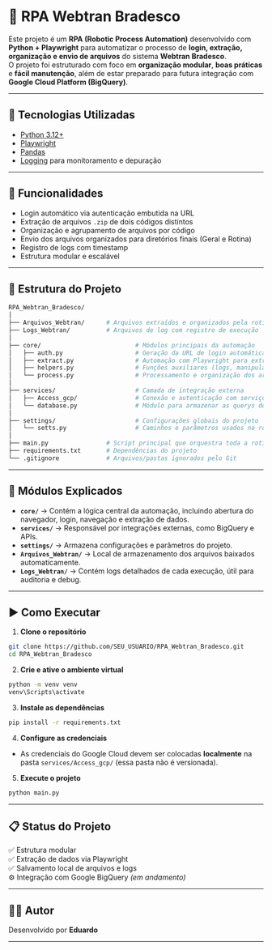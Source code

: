 # 🤖 RPA Webtran Bradesco

Este projeto é um **RPA (Robotic Process Automation)** desenvolvido com **Python + Playwright** para automatizar o processo de **login, extração, organização e envio de arquivos** do sistema **Webtran Bradesco**.  
O projeto foi estruturado com foco em **organização modular**, **boas práticas** e **fácil manutenção**, além de estar preparado para futura integração com **Google Cloud Platform (BigQuery)**.

---

## 📌 Tecnologias Utilizadas

- [Python 3.12+](https://www.python.org/)
- [Playwright](https://playwright.dev/python/)
- [Pandas](https://pandas.pydata.org/)
- [Logging](https://docs.python.org/3/library/logging.html) para monitoramento e depuração

---

## 🚀 Funcionalidades

- Login automático via autenticação embutida na URL
- Extração de arquivos `.zip` de dois códigos distintos
- Organização e agrupamento de arquivos por código
- Envio dos arquivos organizados para diretórios finais (Geral e Rotina)
- Registro de logs com timestamp
- Estrutura modular e escalável

---

## 📂 Estrutura do Projeto

```bash
RPA_Webtran_Bradesco/
│
├── Arquivos_Webtran/      # Arquivos extraídos e organizados pela rotina (gerado automaticamente)
├── Logs_Webtran/          # Arquivos de log com registro de execução
│
├── core/                          # Módulos principais da automação
│   ├── auth.py                    # Geração da URL de login automática para o sistema Webtran
│   ├── extract.py                 # Automação com Playwright para extração dos arquivos
│   ├── helpers.py                 # Funções auxiliares (logs, manipulação de arquivos, diretórios.
│   └── process.py                 # Processamento e organização dos arquivos extraídos
│
├── services/                      # Camada de integração externa
│   ├── Access_gcp/                # Conexão e autenticação com serviços do GCP
│   └── database.py                # Módulo para armazenar as querys do GCP
│
├── settings/                      # Configurações globais do projeto
│   └── setts.py                   # Caminhos e parâmetros usados na rotina
│
├── main.py                # Script principal que orquestra toda a rotina
├── requirements.txt       # Dependências do projeto
└── .gitignore             # Arquivos/pastas ignorados pelo Git
```

---

## 🧩 Módulos Explicados

- **`core/`** → Contém a lógica central da automação, incluindo abertura do navegador, login, navegação e extração de dados.
- **`services/`** → Responsável por integrações externas, como BigQuery e APIs.
- **`settings/`** → Armazena configurações e parâmetros do projeto.
- **`Arquivos_Webtran/`** → Local de armazenamento dos arquivos baixados automaticamente.
- **`Logs_Webtran/`** → Contém logs detalhados de cada execução, útil para auditoria e debug.

---

## ▶️ Como Executar

1. **Clone o repositório**
```bash
git clone https://github.com/SEU_USUARIO/RPA_Webtran_Bradesco.git
cd RPA_Webtran_Bradesco
```

2. **Crie e ative o ambiente virtual**
```bash
python -m venv venv
venv\Scripts\activate
```

3. **Instale as dependências**
```bash
pip install -r requirements.txt
```

4. **Configure as credenciais**
- As credenciais do Google Cloud devem ser colocadas **localmente** na pasta `services/Access_gcp/` (essa pasta não é versionada).

5. **Execute o projeto**
```bash
python main.py
```

---

## 📋 Status do Projeto

✅ Estrutura modular  
✅ Extração de dados via Playwright  
✅ Salvamento local de arquivos e logs  
⚙ Integração com Google BigQuery *(em andamento)*

---

## 👨‍💻 Autor

Desenvolvido por **Eduardo**  

---
